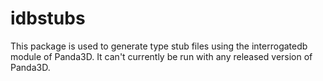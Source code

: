 # idbstubs

This package is used to generate type stub files using the interrogatedb
module of Panda3D. It can't currently be run with any released version of
Panda3D.
